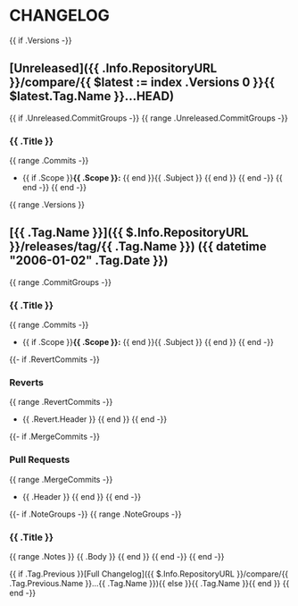 # CHANGELOG

{{ if .Versions -}}
## [Unreleased]({{ .Info.RepositoryURL }}/compare/{{ $latest := index .Versions 0 }}{{ $latest.Tag.Name }}...HEAD)

{{ if .Unreleased.CommitGroups -}}
{{ range .Unreleased.CommitGroups -}}
### {{ .Title }}

{{ range .Commits -}}
- {{ if .Scope }}**{{ .Scope }}:** {{ end }}{{ .Subject }}
{{ end }}
{{ end -}}
{{ end -}}
{{ end -}}

{{ range .Versions }}

## [{{ .Tag.Name }}]({{ $.Info.RepositoryURL }}/releases/tag/{{ .Tag.Name }}) ({{ datetime "2006-01-02" .Tag.Date }})

{{ range .CommitGroups -}}

### {{ .Title }}

{{ range .Commits -}}
- {{ if .Scope }}**{{ .Scope }}:** {{ end }}{{ .Subject }}
{{ end }}
{{ end -}}

{{- if .RevertCommits -}}

### Reverts

{{ range .RevertCommits -}}
- {{ .Revert.Header }}
{{ end }}
{{ end -}}

{{- if .MergeCommits -}}

### Pull Requests

{{ range .MergeCommits -}}
- {{ .Header }}
{{ end }}
{{ end -}}

{{- if .NoteGroups -}}
{{ range .NoteGroups -}}
### {{ .Title }}
{{ range .Notes }}
{{ .Body }}
{{ end }}
{{ end -}}
{{ end -}}

{{ if .Tag.Previous }}[Full Changelog]({{ $.Info.RepositoryURL }}/compare/{{ .Tag.Previous.Name }}...{{ .Tag.Name }}){{ else }}{{ .Tag.Name }}{{ end }}
{{ end -}}

